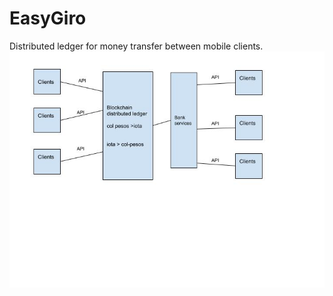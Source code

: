 # EasyGiro

Distributed ledger for money transfer between mobile clients. 
<img src="./easyg.jpg">


